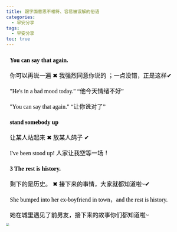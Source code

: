 ```yaml
---
title: 跟字面意思不相符、容易被误解的俗语 
categories:
  - 早安分享
tags:
  - 早安分享
toc: true 
---
```


<!-- 
**You can say that again.**

你可以再说一遍 ✖ 我强烈同意你说的 ；一点没错，正是这样✔

"He's in a bad mood today." “他今天情绪不好”

"You can say that again." “让你说对了”



**stand somebody up**

让某人站起来 ✖ 放某人鸽子 ✔

I've been stood up! 人家让我空等一场！




**3 The rest is history.**

剩下的是历史。 ✖  接下来的事情，大家就都知道啦~✔

She bumped into her ex-boyfriend in town，and the rest is history.

她在城里遇见了前男友，接下来的故事你们都知道啦~ -->


<section id="nice" data-tool="mdnice编辑器" data-website="https://www.mdnice.com" style="font-size: 16px; color: black; padding: 0 10px; line-height: 1.6; word-spacing: 0px; letter-spacing: 0px; word-break: break-word; word-wrap: break-word; text-align: left; font-family: Optima-Regular, Optima, PingFangSC-light, PingFangTC-light, 'PingFang SC', Cambria, Cochin, Georgia, Times, 'Times New Roman', serif;"><p data-tool="mdnice编辑器" style="font-size: 16px; padding-top: 8px; padding-bottom: 8px; margin: 0; line-height: 26px; color: black;"><strong style="font-weight: bold; color: black;">You can say that again.</strong></p>
<p data-tool="mdnice编辑器" style="font-size: 16px; padding-top: 8px; padding-bottom: 8px; margin: 0; line-height: 26px; color: black;">你可以再说一遍 ✖ 我强烈同意你说的 ；一点没错，正是这样✔</p>
<p data-tool="mdnice编辑器" style="font-size: 16px; padding-top: 8px; padding-bottom: 8px; margin: 0; line-height: 26px; color: black;">"He's in a bad mood today." “他今天情绪不好”</p>
<p data-tool="mdnice编辑器" style="font-size: 16px; padding-top: 8px; padding-bottom: 8px; margin: 0; line-height: 26px; color: black;">"You can say that again." “让你说对了”</p>
<p data-tool="mdnice编辑器" style="font-size: 16px; padding-top: 8px; padding-bottom: 8px; margin: 0; line-height: 26px; color: black;"><strong style="font-weight: bold; color: black;">stand somebody up</strong></p>
<p data-tool="mdnice编辑器" style="font-size: 16px; padding-top: 8px; padding-bottom: 8px; margin: 0; line-height: 26px; color: black;">让某人站起来 ✖ 放某人鸽子 ✔</p>
<p data-tool="mdnice编辑器" style="font-size: 16px; padding-top: 8px; padding-bottom: 8px; margin: 0; line-height: 26px; color: black;">I've been stood up! 人家让我空等一场！</p>
<p data-tool="mdnice编辑器" style="font-size: 16px; padding-top: 8px; padding-bottom: 8px; margin: 0; line-height: 26px; color: black;"><strong style="font-weight: bold; color: black;">3 The rest is history.</strong></p>
<p data-tool="mdnice编辑器" style="font-size: 16px; padding-top: 8px; padding-bottom: 8px; margin: 0; line-height: 26px; color: black;">剩下的是历史。 ✖  接下来的事情，大家就都知道啦~✔</p>
<p data-tool="mdnice编辑器" style="font-size: 16px; padding-top: 8px; padding-bottom: 8px; margin: 0; line-height: 26px; color: black;">She bumped into her ex-boyfriend in town，and the rest is history.</p>
<p data-tool="mdnice编辑器" style="font-size: 16px; padding-top: 8px; padding-bottom: 8px; margin: 0; line-height: 26px; color: black;">她在城里遇见了前男友，接下来的故事你们都知道啦~</p>
</section>



<img src="/img/diff.jpg" style="zoom:50%;" />